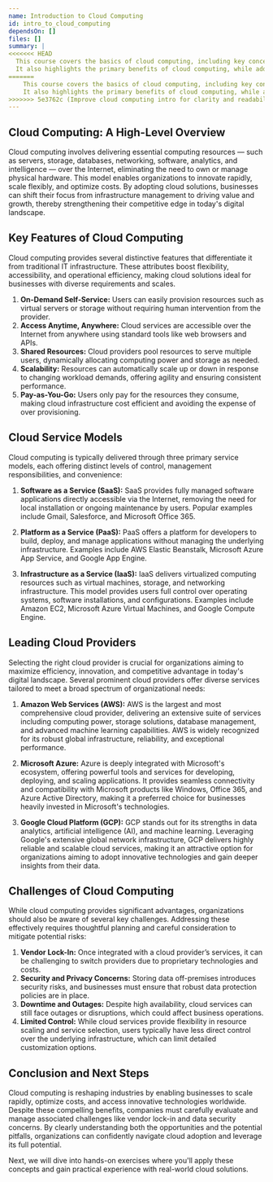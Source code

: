 ```yaml
---
name: Introduction to Cloud Computing
id: intro_to_cloud_computing
dependsOn: []
files: []
summary: |
<<<<<<< HEAD
  This course covers the basics of cloud computing, including key concepts, service models, and major providers. 
  It also highlights the primary benefits of cloud computing, while addressing common challenges faced in its adoption.
=======
    This course covers the basics of cloud computing, including key concepts, service models, and major cloud providers. 
    It also highlights the primary benefits of cloud computing, while addressing common challenges faced in its adoption.
>>>>>>> 5e3762c (Improve cloud computing intro for clarity and readability)
---
```


## Cloud Computing: A High-Level Overview

Cloud computing involves delivering essential computing resources — such as servers, storage, databases, networking, software, analytics, and intelligence — over the Internet, eliminating the need to own or manage physical hardware. This model enables organizations to innovate rapidly, scale flexibly, and optimize costs. By adopting cloud solutions, businesses can shift their focus from infrastructure management to driving value and growth, thereby strengthening their competitive edge in today's digital landscape.

## Key Features of Cloud Computing

Cloud computing provides several distinctive features that differentiate it from traditional IT infrastructure. These attributes boost flexibility, accessibility, and operational efficiency, making cloud solutions ideal for businesses with diverse requirements and scales.

1. **On-Demand Self-Service:** Users can easily provision resources such as virtual servers or storage without requiring human intervention from the provider.
2. **Access Anytime, Anywhere:** Cloud services are accessible over the Internet from anywhere using standard tools like web browsers and APIs.
3. **Shared Resources:** Cloud providers pool resources to serve multiple users, dynamically allocating computing power and storage as needed.
4. **Scalability:** Resources can automatically scale up or down in response to changing workload demands, offering agility and ensuring consistent performance.
5. **Pay-as-You-Go:** Users only pay for the resources they consume, making cloud infrastructure cost efficient and avoiding the expense of over provisioning.

## Cloud Service Models

Cloud computing is typically delivered through three primary service models, each offering distinct levels of control, management responsibilities, and convenience:

1. **Software as a Service (SaaS):** SaaS provides fully managed software applications directly accessible via the Internet, removing the need for local installation or ongoing maintenance by users. Popular examples include Gmail, Salesforce, and Microsoft Office 365.

2. **Platform as a Service (PaaS):** PaaS offers a platform for developers to build, deploy, and manage applications without managing the underlying infrastructure. Examples include AWS Elastic Beanstalk, Microsoft Azure App Service, and Google App Engine.

3. **Infrastructure as a Service (IaaS):** IaaS delivers virtualized computing resources such as virtual machines, storage, and networking infrastructure. This model provides users full control over operating systems, software installations, and configurations. Examples include Amazon EC2, Microsoft Azure Virtual Machines, and Google Compute Engine.

## Leading Cloud Providers

Selecting the right cloud provider is crucial for organizations aiming to maximize efficiency, innovation, and competitive advantage in today's digital landscape. Several prominent cloud providers offer diverse services tailored to meet a broad spectrum of organizational needs:

1. **Amazon Web Services (AWS):** AWS is the largest and most comprehensive cloud provider, delivering an extensive suite of services including computing power, storage solutions, database management, and advanced machine learning capabilities. AWS is widely recognized for its robust global infrastructure, reliability, and exceptional performance.

2. **Microsoft Azure:** Azure is deeply integrated with Microsoft's ecosystem, offering powerful tools and services for developing, deploying, and scaling applications. It provides seamless connectivity and compatibility with Microsoft products like Windows, Office 365, and Azure Active Directory, making it a preferred choice for businesses heavily invested in Microsoft's technologies.

3. **Google Cloud Platform (GCP):** GCP stands out for its strengths in data analytics, artificial intelligence (AI), and machine learning. Leveraging Google's extensive global network infrastructure, GCP delivers highly reliable and scalable cloud services, making it an attractive option for organizations aiming to adopt innovative technologies and gain deeper insights from their data.

## Challenges of Cloud Computing

While cloud computing provides significant advantages, organizations should also be aware of several key challenges. Addressing these effectively requires thoughtful planning and careful consideration to mitigate potential risks:

1. **Vendor Lock-In:** Once integrated with a cloud provider’s services, it can be challenging to switch providers due to proprietary technologies and costs.
2. **Security and Privacy Concerns:** Storing data off-premises introduces security risks, and businesses must ensure that robust data protection policies are in place.
3. **Downtime and Outages:** Despite high availability, cloud services can still face outages or disruptions, which could affect business operations.
4. **Limited Control:** While cloud services provide flexibility in resource scaling and service selection, users typically have less direct control over the underlying infrastructure, which can limit detailed customization options.

## Conclusion and Next Steps

Cloud computing is reshaping industries by enabling businesses to scale rapidly, optimize costs, and access innovative technologies worldwide. Despite these compelling benefits, companies must carefully evaluate and manage associated challenges like vendor lock-in and data security concerns. By clearly understanding both the opportunities and the potential pitfalls, organizations can confidently navigate cloud adoption and leverage its full potential.

Next, we will dive into hands-on exercises where you'll apply these concepts and gain practical experience with real-world cloud solutions.

